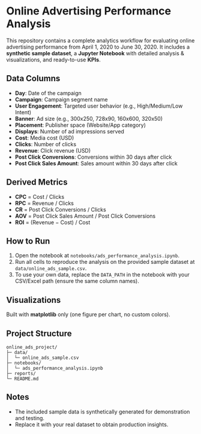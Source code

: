 # Online Advertising Performance Analysis

This repository contains a complete analytics workflow for evaluating online advertising performance
from April 1, 2020 to June 30, 2020. It includes a **synthetic sample dataset**, a **Jupyter Notebook**
with detailed analysis & visualizations, and ready-to-use **KPIs**.

## Data Columns
- **Day**: Date of the campaign
- **Campaign**: Campaign segment name
- **User Engagement**: Targeted user behavior (e.g., High/Medium/Low Intent)
- **Banner**: Ad size (e.g., 300x250, 728x90, 160x600, 320x50)
- **Placement**: Publisher space (Website/App category)
- **Displays**: Number of ad impressions served
- **Cost**: Media cost (USD)
- **Clicks**: Number of clicks
- **Revenue**: Click revenue (USD)
- **Post Click Conversions**: Conversions within 30 days after click
- **Post Click Sales Amount**: Sales amount within 30 days after click

## Derived Metrics
- **CPC** = Cost / Clicks
- **RPC** = Revenue / Clicks
- **CR**  = Post Click Conversions / Clicks
- **AOV** = Post Click Sales Amount / Post Click Conversions
- **ROI** = (Revenue − Cost) / Cost

## How to Run
1. Open the notebook at `notebooks/ads_performance_analysis.ipynb`.
2. Run all cells to reproduce the analysis on the provided sample dataset at `data/online_ads_sample.csv`.
3. To use your own data, replace the `DATA_PATH` in the notebook with your CSV/Excel path
   (ensure the same column names).

## Visualizations
Built with **matplotlib** only (one figure per chart, no custom colors).

## Project Structure
```
online_ads_project/
├─ data/
│  └─ online_ads_sample.csv
├─ notebooks/
│  └─ ads_performance_analysis.ipynb
├─ reports/
└─ README.md
```

## Notes
- The included sample data is synthetically generated for demonstration and testing.
- Replace it with your real dataset to obtain production insights.

